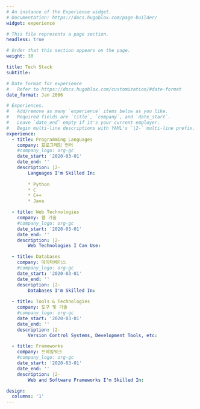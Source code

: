 ```yaml
---
# An instance of the Experience widget.
# Documentation: https://docs.hugoblox.com/page-builder/
widget: experience

# This file represents a page section.
headless: true

# Order that this section appears on the page.
weight: 30

title: Tech Stack
subtitle:

# Date format for experience
#   Refer to https://docs.hugoblox.com/customization/#date-format
date_format: Jan 2006

# Experiences.
#   Add/remove as many `experience` items below as you like.
#   Required fields are `title`, `company`, and `date_start`.
#   Leave `date_end` empty if it's your current employer.
#   Begin multi-line descriptions with YAML's `|2-` multi-line prefix.
experience:
  - title: Programming Languages
    company: 프로그래밍 언어
    #company_logo: org-gc
    date_start: '2020-03-01'
    date_end: ''
    description: |2-
        Languages I'm Skilled In:
        
        * Python
        * C
        * C++
        * Java

  - title: Web Technologies
    company: 웹 기술
    #company_logo: org-gc
    date_start: '2020-03-01'
    date_end: ''
    description: |2-
        Web Technologies I Can Use:

  - title: Databases
    company: 데이터베이스
    #company_logo: org-gc
    date_start: '2020-03-01'
    date_end: ''
    description: |2-
        Databases I'm Skilled In:
        
  - title: Tools & Technologies
    company: 도구 및 기술
    #company_logo: org-gc
    date_start: '2020-03-01'
    date_end: ''
    description: |2-
        Version Control Systems, Development Tools, etc:

  - title: Frameworks
    company: 프레임워크
    #company_logo: org-gc
    date_start: '2020-03-01'
    date_end: ''
    description: |2-
        Web and Software Frameworks I'm Skilled In:

design:
  columns: '1'
---
```

